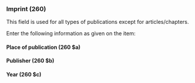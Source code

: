 ### **Imprint (260)**

This field is used for all types of publications except for articles/chapters.  
  
Enter the following information as given on the item:

#### **Place of publication (260 $a)**

#### **Publisher (260 $b)**

#### **Year (260 $c)**